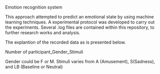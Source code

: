 Emotion recognition system


This approach attempted to predict an emotional state by using machine learning techniques. 
A experimental protocol was developed to carry out the experiments. 
Several .log files are contained within this repository, to further research works and analysis.

The explantion of the recorded data as is presented below.

Number of participant_Gender_Stimuli

Gender could be F or M.
Stimuli varies from A (Amusement), S(Sadness), and LB (Baseline or Neutral)

